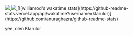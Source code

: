 <a href="https://cyfhen.ru">
  <img src="https://github-readme-stats.vercel.app/api?username=klarulor&count_private=true&theme=chartreuse-dark&show_icons=true">
</a>

<a href="https://cyfhen.ru">
  <img src="https://github-readme-stats.vercel.app/api/top-langs?username=klarulor&count_private=true&theme=chartreuse-dark&layout=compact">
</a>
[![willianrod's wakatime stats](https://github-readme-stats.vercel.app/api/wakatime?username=klarulor)](https://github.com/anuraghazra/github-readme-stats)


yee, olen Klarulor
